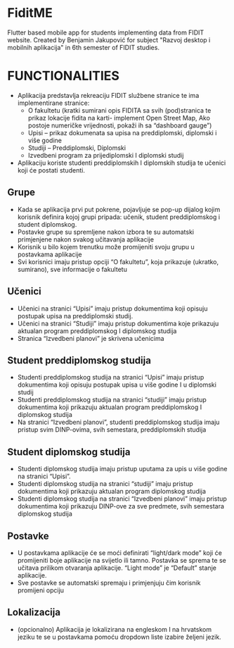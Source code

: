 # FiditME
Flutter based mobile app for students implementing data from FIDIT website. Created by Benjamin Jakupović for subject "Razvoj desktop i mobilnih aplikacija" in 6th semester of FIDIT studies.

# FUNCTIONALITIES

*	Aplikacija predstavlja rekreaciju FIDIT službene stranice te ima implementirane stranice:
    - O fakultetu (kratki sumirani opis FIDITA sa svih (pod)stranica te prikaz lokacije fidita na karti- implement Open Street Map, Ako postoje numeričke vrijednosti, pokaži ih sa “dashboard gauge”)
    - Upisi – prikaz dokumenata sa upisa na preddiplomski, diplomski i više godine
    - Studiji – Preddiplomski, Diplomski
    - Izvedbeni program za prijediplomski I diplomski studij
*	Aplikaciju koriste studenti preddiplomskih I diplomskih studija te učenici koji će postati studenti.

## Grupe
*	Kada se aplikacija prvi put pokrene, pojavljuje se pop-up dijalog kojim korisnik definira kojoj grupi pripada: učenik, student preddiplomskog i student diplomskog.
*	Postavke grupe su spremljene nakon izbora te su automatski primjenjene nakon svakog učitavanja aplikacije
*	Korisnik u bilo kojem trenutku može promijeniti svoju grupu u postavkama aplikacije
*	Svi korisnici imaju pristup opciji “O fakultetu”, koja prikazuje (ukratko, sumirano), sve informacije o fakultetu
## Učenici 
*	Učenici na stranici “Upisi” imaju pristup dokumentima koji opisuju postupak upisa na preddiplomski studij.
*	Učenici na stranici “Studiji” imaju pristup dokumentima koje prikazuju aktualan program preddiplomskog I diplomskog studija
*	Stranica “Izvedbeni planovi” je skrivena učenicima

## Student preddiplomskog studija
*	Studenti preddiplomskog studija na stranici “Upisi” imaju pristup dokumentima koji opisuju postupak upisa u više godine I u diplomski studij
*	Studenti preddiplomskog studija na stranici “studiji” imaju pristup dokumentima koji prikazuju aktualan program preddiplomskog I diplomskog studija
*	Na stranici “Izvedbeni planovi”, studenti preddiplomskog  studija imaju pristup svim DINP-ovima, svih semestara, preddiplomskih studija  

## Student diplomskog studija
*	Studenti diplomskog studija imaju pristup uputama za upis u više godine na stranici “Upisi”.
*	Studenti diplomskog studija na stranici “studiji” imaju pristup dokumentima koji prikazuju aktualan program diplomskog studija
*	Studenti diplomskog studija na stranici “Izvedbeni planovi” imaju pristup dokumentima koji prikazuju DINP-ove za sve predmete, svih semestara diplomskog studija 

## Postavke
*	U postavkama aplikacije će se moći definirati “light/dark mode” koji će promijeniti boje aplikacije na svijetlo ili tamno. Postavka se sprema te se učitava prilikom otvaranja aplikacije. “Light mode” je “Default” stanje aplikacije.
*	Sve postavke se automatski spremaju i primjenjuju čim korisnik promijeni opciju

## Lokalizacija
*	(opcionalno) Aplikacija je lokalizirana na engleskom I na hrvatskom jeziku te se u postavkama pomoću dropdown liste izabire željeni jezik.
